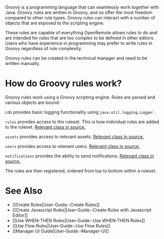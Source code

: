 Groovy is a programming language that can seamlessly work together with Java. Groovy rules are written in Groovy, and so offer the most freedom compared to other rule types. Groovy rules can interact with a number of objects that are exposed to the scripting engine.

These rules are capable of everything OpenRemote allows rules to do and are intended for rules that are too complex to be defined in other editors. Users who have experience in programming may prefer to write rules in Groovy regardless of rule complexity.

Groovy rules can be created in the technical manager and need to be written manually.

# How do Groovy rules work?

Groovy rules work using a Groovy scripting engine. Rules are parsed and various objects are bound:

```LOG``` provides basic logging functionality using ```java.util.logging.Logger``` .

```rules``` provides access to the ruleset. This is how individual rules are added to the ruleset. [Relevant class in source.](https://github.com/openremote/openremote/blob/master/manager/src/main/java/org/openremote/manager/rules/RulesBuilder.java)

```assets``` provides access to relevant assets. [Relevant class in source.](https://github.com/openremote/openremote/blob/master/model/src/main/java/org/openremote/model/rules/Assets.java)

```users``` provides access to relevant users. [Relevant class in source.](https://github.com/openremote/openremote/blob/master/model/src/main/java/org/openremote/model/rules/Users.java)

```notifications``` provides the ability to send notifications. [Relevant class in source.](https://github.com/openremote/openremote/blob/master/manager/src/main/java/org/openremote/manager/rules/facade/NotificationsFacade.java)

The rules are then registered, ordered from top to bottom within a ruleset.

# See Also

- [[Create Rules|User-Guide:-Create Rules]]
- [[Create Javascript Rules|User-Guide:-Create Rules with Javascript Editor]]
- [[Use WHEN-THEN Rules|User-Guide:-Use WHEN-THEN Rules]]
- [[Use Flow Rules|User-Guide:-Use Flow Rules]]
- [[Manager UI Guide|User-Guide:-Manager-UI]]